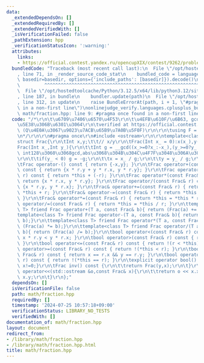 ```yaml
---
data:
  _extendedDependsOn: []
  _extendedRequiredBy: []
  _extendedVerifiedWith: []
  _isVerificationFailed: false
  _pathExtension: hpp
  _verificationStatusIcon: ':warning:'
  attributes:
    links:
    - https://official.contest.yandex.ru/opencupXIX/contest/9262/problems/K
  bundledCode: "Traceback (most recent call last):\n  File \"/opt/hostedtoolcache/Python/3.12.5/x64/lib/python3.12/site-packages/onlinejudge_verify/documentation/build.py\"\
    , line 71, in _render_source_code_stat\n    bundled_code = language.bundle(stat.path,\
    \ basedir=basedir, options={'include_paths': [basedir]}).decode()\n          \
    \         ^^^^^^^^^^^^^^^^^^^^^^^^^^^^^^^^^^^^^^^^^^^^^^^^^^^^^^^^^^^^^^^^^^^^^^^^^^^^^^^^^\n\
    \  File \"/opt/hostedtoolcache/Python/3.12.5/x64/lib/python3.12/site-packages/onlinejudge_verify/languages/cplusplus.py\"\
    , line 187, in bundle\n    bundler.update(path)\n  File \"/opt/hostedtoolcache/Python/3.12.5/x64/lib/python3.12/site-packages/onlinejudge_verify/languages/cplusplus_bundle.py\"\
    , line 312, in update\n    raise BundleErrorAt(path, i + 1, \"#pragma once found\
    \ in a non-first line\")\nonlinejudge_verify.languages.cplusplus_bundle.BundleErrorAt:\
    \ math/fraction.hpp: line 9: #pragma once found in a non-first line\n"
  code: "/*\r\n\t\u6709\u7406\u6570\u4F53\r\n\t\u4EFB\u610F/\u6B63, gcd = 1 \u3067\
    \u5E38\u306B\u6301\u3064\r\n\tverified at https://official.contest.yandex.ru/opencupXIX/contest/9262/problems/K\
    \ (Q\u4E0A\u3067\u9023\u7ACB\u65B9\u7A0B\u5F0F)\r\n\r\n\tusing F = Frac<ll>;\r\
    \n*/\r\n\r\n#pragma once\r\n#include <ostream>\r\n\r\ntemplate<class Int>\r\n\
    struct Frac{\r\n\tInt x,y;\t\t// x/y\r\n\tFrac(Int x_ = 0):x(x_),y(1){}\r\n\t\
    Frac(Int x_,Int y_){\r\n\t\tInt g = __gcd((x_>=0?x_:-x_),(y_>=0?y_:-y_));\t//\
    \ int128\u3060\u3068gcd,abs\u3068\u304B\u304C\u4F7F\u3048\u306A\u3044\u306E\u3067\
    \r\n\t\tif(y_ < 0) g = -g;\r\n\t\tx = x_ / g;\r\n\t\ty = y_ / g;\r\n\t}\r\n\r\n\
    \tFrac operator-() const { return {-x,y}; }\r\n\tFrac operator+(const Frac& r)\
    \ const { return {x * r.y + y * r.x, y * r.y}; }\r\n\tFrac operator-(const Frac&\
    \ r) const { return *this + (-r); }\r\n\tFrac operator*(const Frac& r) const {\
    \ return {x * r.x, y * r.y}; }\r\n\tFrac operator/(const Frac& r) const { return\
    \ {x * r.y, y * r.x}; }\r\n\tFrac& operator+=(const Frac& r) { return *this =\
    \ *this + r; }\r\n\tFrac& operator-=(const Frac& r) { return *this = *this - r;\
    \ }\r\n\tFrac& operator*=(const Frac& r) { return *this = *this * r; }\r\n\tFrac&\
    \ operator/=(const Frac& r) { return *this = *this / r; }\r\n\ttemplate<class\
    \ T> friend Frac operator+(T a, const Frac& b){ return (Frac(a) += b);}\r\n\t\
    template<class T> friend Frac operator-(T a, const Frac& b){ return (Frac(a) -=\
    \ b);}\r\n\ttemplate<class T> friend Frac operator*(T a, const Frac& b){ return\
    \ (Frac(a) *= b);}\r\n\ttemplate<class T> friend Frac operator/(T a, const Frac&\
    \ b){ return (Frac(a) /= b);}\r\n\tbool operator<(const Frac& r) const { return\
    \ x * r.y < y * r.x; }\r\n\tbool operator>(const Frac& r) const { return r < *this;\
    \ }\r\n\tbool operator<=(const Frac& r) const { return !(r < *this); }\r\n\tbool\
    \ operator>=(const Frac& r) const { return !(*this < r); }\r\n\tbool operator==(const\
    \ Frac& r) const { return x == r.x && y == r.y; }\r\n\tbool operator!=(const Frac&\
    \ r) const { return !(*this == r); }\r\n\texplicit operator bool() const {return\
    \ x!=0;}\r\n\tFrac inv() const {\r\n\t\treturn Frac(y,x);\r\n\t}\r\n\tfriend std::ostream&\
    \ operator<<(std::ostream &o,const Frac& x){\r\n\t\treturn o << x.x << \"/\" <<\
    \ x.y;\r\n\t}\r\n};"
  dependsOn: []
  isVerificationFile: false
  path: math/fraction.hpp
  requiredBy: []
  timestamp: '2024-07-25 10:57:18+09:00'
  verificationStatus: LIBRARY_NO_TESTS
  verifiedWith: []
documentation_of: math/fraction.hpp
layout: document
redirect_from:
- /library/math/fraction.hpp
- /library/math/fraction.hpp.html
title: math/fraction.hpp
---
```

